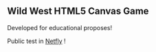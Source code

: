 ## Wild West HTML5 Canvas Game

Developed for educational proposes! 

Public test in [Netfly](https://dazzling-truffle-5a2124.netlify.app) !
